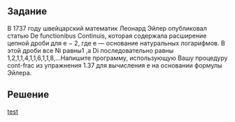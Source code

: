 ## Задание
В 1737 году швейцарский математик Леонард Эйлер опубликовал статью De functionibus Continuis, которая содержала расширение цепной дроби для e − 2, где e — основание натуральных логарифмов.
В этой дроби все Ni равны1 ,а Di последовательно равны 1,2,1,1,4,1,1,6,1,1,8,...Напишите программу, использующую Вашу процедуру cont-frac из упражнения 1.37 для вычисления e на основании формулы Эйлера.



## Решение
[test](../../test/chapter01/test_38.rkt)